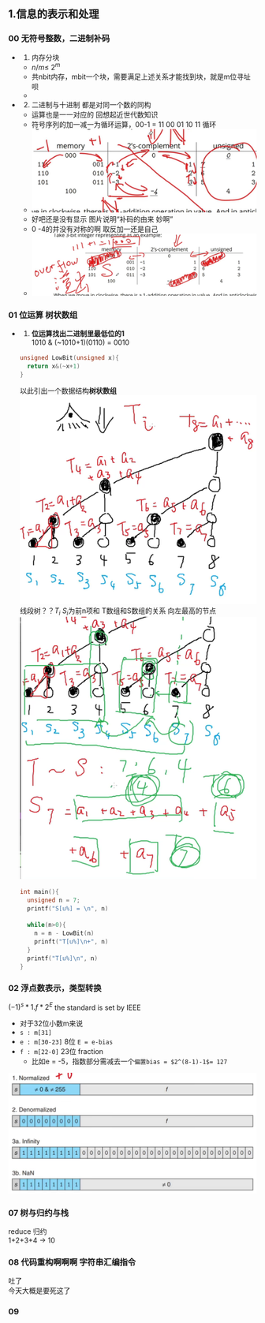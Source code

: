 ## 1.信息的表示和处理

### 00 无符号整数，二进制补码
- 1. 内存分块
  - $n/m \leq\ 2^m$
  - 共nbit内存，mbit一个块，需要满足上述关系才能找到块，就是m位寻址呗
  - 

- 2. 二进制与十进制 都是对同一个数的同构
  - 运算也是一一对应的  回想起近世代数知识
  - 符号序列的加一减一为循环运算，00-1 = 11   00 01 10 11 循环
  - ![补码的由来](../picture/1.1补码的由来.jpg "补码的由来 妙啊")
  - 好吧还是没有显示 图片说明“补码的由来 妙啊”
  - 0  -4的并没有对称的啊 取反加一还是自己
  - ![溢出](../picture/1.2溢出发生位置.jpg)


### 01 位运算 树状数组 
- 1. **位运算找出二进制里最低位的1**  
  1010 & (~1010+1)(0110) = 0010 
  ```c
  unsigned LowBit(unsigned x){
    return x&(~x+1)
  }
  ```

  以此引出一个数据结构**树状数组**
  ![](../picture/树状数组1.png)
  线段树？？$T_i$ 
  $S_i$为前n项和
  T数组和S数组的关系 向左最高的节点
  ![](../picture/树状数组2.png)
  ```c
  int main(){
    unsigned n = 7;
    printf("S[u%] = \n", n)
    
    while(n>0){
      n = n - LowBit(n)
      prinft("T[u%]\n+", n)
    }
    printf("T[u%]\n", n)
  }
  ```
### 02 浮点数表示，类型转换  
$(-1)^s*1.f*2^E$ 
the standard is set by IEEE
- 对于32位小数m来说  
 - `s : m[31]`  
 - `e : m[30-23]` 8位  `E = e-bias`  
 - `f : m[22-0]` 23位 fraction
   - 比如e = -5，指数部分需减去一个`偏置bias = $2^(8-1)-1$= 127`

![](../picture/浮点数1.png)

### 07 树与归约与栈
  
  reduce  归约  
  1+2+3+4 -> 10


### 08 代码重构啊啊啊  字符串汇编指令
  吐了  
  今天大概是要死这了 


### 09 

